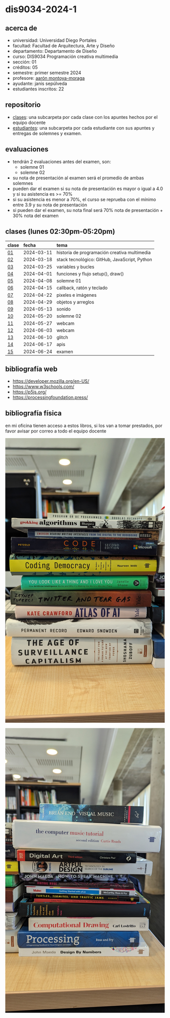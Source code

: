 # dis9034-2024-1

## acerca de

- universidad: Universidad Diego Portales
- facultad: Facultad de Arquitectura, Arte y Diseño
- departamento: Departamento de Diseño
- curso: DIS9034 Programación creativa multimedia
- sección: 01
- créditos: 05
- semestre: primer semestre 2024
- profesore: [aarón montoya-moraga](https://github.com/montoyamoraga/)
- ayudante: janis sepúlveda
- estudiantes inscritos: 22

## repositorio

- [clases](./clases/): una subcarpeta por cada clase con los apuntes hechos por el equipo docente
- [estudiantes](./estudiantes/): una subcarpeta por cada estudiante con sus apuntes y entregas de solemnes y examen.

## evaluaciones

- tendrán 2 evaluaciones antes del examen, son:
  - solemne 01
  - solemne 02
- su nota de presentación al examen será el promedio de ambas solemnes
- pueden dar el examen si su nota de presentación es mayor o igual a 4.0 y si su asistencia es >= 70%
- si su asistencia es menor a 70%, el curso se reprueba con el mínimo entre 3.9 y su nota de presentación
- si pueden dar el examen, su nota final será 70% nota de presentación + 30% nota del examen

## clases (lunes 02:30pm-05:20pm)

| clase                  | fecha      | tema                                          |
| :--------------------- | :--------- | :-------------------------------------------- |
| [01](clases/clase-01/) | 2024-03-11 | historia de programación creativa multimedia  |
| [02](clases/clase-02/) | 2024-03-18 | stack tecnológico: GitHub, JavaScript, Python |
| [03](clases/clase-03/) | 2024-03-25 | variables y bucles                            |
| [04](clases/clase-04/) | 2024-04-01 | funciones y flujo setup(), draw()             |
| [05](clases/clase-05/) | 2024-04-08 | solemne 01                                    |
| [06](clases/clase-06/) | 2024-04-15 | callback, ratón y teclado                     |
| [07](clases/clase-07/) | 2024-04-22 | pixeles e imágenes                            |
| [08](clases/clase-08/) | 2024-04-29 | objetos y arreglos                            |
| [09](clases/clase-09/) | 2024-05-13 | sonido                                        |
| [10](clases/clase-10/) | 2024-05-20 | solemne 02                                    |
| [11](clases/clase-11/) | 2024-05-27 | webcam                                        |
| [12](clases/clase-12/) | 2024-06-03 | webcam                                        |
| [13](clases/clase-13/) | 2024-06-10 | glitch                                        |
| [14](clases/clase-14/) | 2024-06-17 | apis                                          |
| [15](clases/clase-15/) | 2024-06-24 | examen                                        |

## bibliografía web

- https://developer.mozilla.org/en-US/
- https://www.w3schools.com/
- https://p5js.org/
- https://processingfoundation.press/

## bibliografía física

en mi oficina tienen acceso a estos libros, si los van a tomar prestados, por favor avisar por correo a todo el equipo docente

![columna izquierda de libros](./archivos/libros-00.jpg)

![columna derecha de libros](./archivos/libros-01.jpg)
